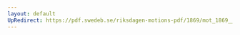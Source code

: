 ```yaml
---
layout: default
UpRedirect: https://pdf.swedeb.se/riksdagen-motions-pdf/1869/mot_1869__ak__00273.pdf
---
```

